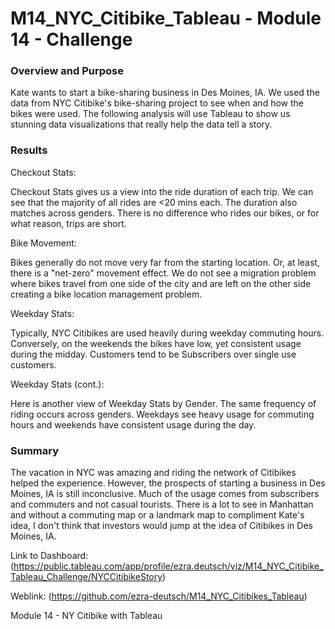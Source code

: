 # M14_NYC_Citibike_Tableau - Module 14 - Challenge

### Overview and Purpose

Kate wants to start a bike-sharing business in Des Moines, IA. We used the data from NYC Citibike's bike-sharing project to see when and how the bikes were used. The following analysis will use Tableau to show us stunning data visualizations that really help the data tell a story.


### Results

Checkout Stats:

Checkout Stats gives us a view into the ride duration of each trip. We can see that the majority of all rides are <20 mins each. The duration also matches across genders. There is no difference who rides our bikes, or for what reason, trips are short.

Bike Movement:

Bikes generally do not move very far from the starting location. Or, at least, there is a "net-zero" movement effect. We do not see a migration problem where bikes travel from one side of the city and are left on the other side creating a bike location management problem.

Weekday Stats:

Typically, NYC Citibikes are used heavily during weekday commuting hours. Conversely, on the weekends the bikes have low, yet consistent usage during the midday. Customers tend to be Subscribers over single use customers.

Weekday Stats (cont.):

Here is another view of Weekday Stats by Gender. The same frequency of riding occurs across genders. Weekdays see heavy usage for commuting hours and weekends have consistent usage during the day.


### Summary

The vacation in NYC was amazing and riding the network of Citibikes helped the experience. However, the prospects of starting a business in Des Moines, IA is still inconclusive. Much of the usage comes from subscribers and commuters and not casual tourists. There is a lot to see in Manhattan and without a commuting map or a landmark map to compliment Kate's idea, I don't think that investors would jump at the idea of Citibikes in Des Moines, IA.

Link to Dashboard: (https://public.tableau.com/app/profile/ezra.deutsch/viz/M14_NYC_Citibike_Tableau_Challenge/NYCCitibikeStory)

Weblink: (https://github.com/ezra-deutsch/M14_NYC_Citibikes_Tableau)

Module 14 - NY Citibike with Tableau

